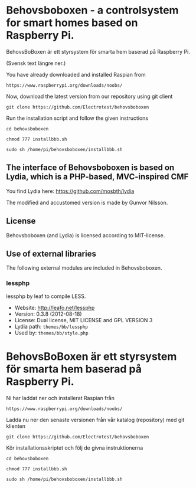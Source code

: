 Behovsboboxen - a controlsystem for smart homes based on Raspberry Pi.
======================================================================
BehovsBoBoxen är ett styrsystem för smarta hem baserad på Raspberry Pi. 

(Svensk text längre ner.)

You have already downloaded and installed Raspian from

	https://www.raspberrypi.org/downloads/noobs/

Now, download the latest version from our repository using git client

	git clone https://github.com/Electrotest/behovsboboxen

Run the installation script and follow the given instructions

	cd behovsboboxen

	chmod 777 installbbb.sh

	sudo sh /home/pi/behovsboboxen/installbbb.sh


The interface of Behovsboboxen is based on Lydia, which is a PHP-based, MVC-inspired CMF
----------------------------------------------------------------------------------------

You find Lydia here: https://github.com/mosbth/lydia

The modified and accustomed version is made by Gunvor Nilsson.


License
-------

Behovsboboxen (and Lydia) is licensed according to MIT-license. 


Use of external libraries
-----------------------------------

The following external modules are included in Behovsboboxen.

### lessphp
lessphp by leaf to compile LESS.
* Website: http://leafo.net/lessphp
* Version: 0.3.8 (2012-08-18)
* License: Dual license, MIT LICENSE and GPL VERSION 3
* Lydia path: `themes/bb/lessphp`
* Used by: `themes/bb/style.php`


BehovsBoBoxen är ett styrsystem för smarta hem baserad på Raspberry Pi.
=======================================================================

Ni har laddat ner och installerat Raspian från 

	https://www.raspberrypi.org/downloads/noobs/

Ladda nu ner den senaste versionen från vår katalog (repository) med git klienten

	git clone https://github.com/Electrotest/behovsboboxen

Kör installationsskriptet och följ de givna instruktionerna

	cd behovsboboxen

	chmod 777 installbbb.sh

	sudo sh /home/pi/behovsboboxen/installbbb.sh



